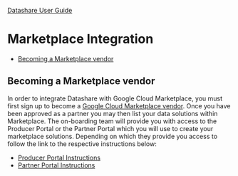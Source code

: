 [Datashare User Guide](./../README.md)

# Marketplace Integration
* [Becoming a Marketplace vendor](#becoming_a_marketplace_vendor)

## <a name="becoming_a_marketplace_vendor">Becoming a Marketplace vendor</a>
In order to integrate Datashare with Google Cloud Marketplace, you must first sign up to become a [Google Cloud Marketplace vendor](https://cloud.google.com/marketplace/docs/partners). Once you have been approved as a partner you may then list your data solutions within Marketplace. The on-boarding team will provide you with access to the Producer Portal or the Partner Portal which you will use to create your marketplace solutions. Depending on which they provide you access to follow the link to the respective instructions below:

- [Producer Portal Instructions](./PRODUCER_PORTAL.md)
- [Partner Portal Instructions](./PARTNER_PORTAL.md)